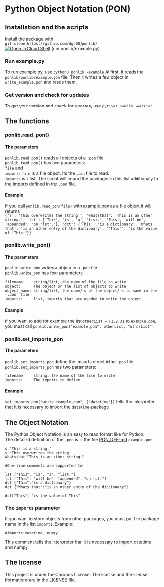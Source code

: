 # Python Object Notation (PON)
## Installation and the scripts
Install the package with  
`git clone https://github.com/dgc08/ponlib/`  
[![Open in Cloud Shell](https://user-images.githubusercontent.com/27065646/92304704-8d146d80-ef80-11ea-8c29-0deaabb1c702.png)](https://console.cloud.google.com/cloudshell/open?git_repo=https://github.com/dgc08/ponlib&tutorial=README.md)
(run ponlib/example.py)
### Run example.py
To run example.py, use `python3 ponlib -example`
At first, it reads the `ponlib/ponlib/example.pon` file. Then it writes a few object in `write_example.pon` and reads them.
### Get version and check for updates
To get your version and check for updates, use `python3 ponlib -version`
## The functions
### ponlib.read_pon()
#### The parameters
`ponlib.read_pon()` reads all objects of a `.pon` file.  
`ponlib.read_pon()` has two parameters:  
`file` and  
`imports`
`file` is a file object. Its the `.pon` file to read.  
`imports` is a list. The script will import the packages in this list additionaly to the imports defined in the `.pon` file.
#### Example
If you call `ponlib.read_pon(file)` with [example.pon](https://github.com/dgc08/ponlib/blob/master/ponlib/example.pon) as a file object it will returns  
`{'s': 'This overwrites the string.', 'whatsthat': 'This is an other string.', 'lst': ['This', 'is', 'a', 'list.', 'This', 'will be', 'appended', "on 'lst'."], 'dct': {'This': 'is a dictionary', 'Whats that': 'is an other entry of the dictionary', '"This"': "is the value of 'This'"}}`  

### ponlib.write_pon()

#### The parameters
`ponlib.write_pon` writes a object in a `.pon` file  
`ponlib.write_pon` has four parameters:  

	filename:    string/list, the name of the file to write
	object:      The object or the list of objects to write
	object_name: string/list, the name/-s of the object/-s to save in the `.pon` file
	imports:     list, imports that are needed to write the object

#### Example
If you want to add for example the list  `otherList = [1,2,3]` to `example.pon`, you must call `ponlib.write_pon("example.pon", otherList, "otherList")`

### ponlib.set_imports_pon
#### The parameters
`ponlib.set_imports_pon` define the imports direct inthe `.pon` file.  
`ponlib.set_imports_pon` has two parameters:

	filename:    string, the name of the file to write
	imports:     The imports to define

#### Example
`set_imports_pon("write_example.pon", ["datetime"])` tells the interpreter that it is necessary to import the `datetime`-package.
## The Object Notation
The Python Object Notation is an easy to read format like for Python.  
The detailed definition of the `.pon` is in the file [PON_DEF-md](https://github.com/dgc08/ponlib/blob/master/PON_DEF.md)
`example.pon`

    s "This is a string."
    s "This overwrites the string.
    whatsthat "This is an other string."
    
    #One-line comments are supported to!
    
    lst ["This", "is", "a", "list."]
    lst ["This", "will be", "appended", "on lst."]
    dct {"This":"is a dictionary"}
    dct {"Whats that":"is an other entry of the dictionary"}
    
    dct["This"] "is the value of This"


### The `imports` parameter
If you want to store objects from other packages, you must put the package name in the list `imports`. Example:

	#imports datetime, numpy

This comment tells the interpreter that it is necessary to import datetime and numpy.
## The license
This project is under the Chronos License. The license and the license iformations are in the [LICENSE](https://github.com/dgc08/ponlib/blob/master/LICENSE) file.
